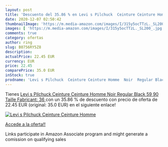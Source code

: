 ```yaml
---
layout: post
title: 'Descuento del 35.86 % en Levi s Pilchuck  Ceinture Ceinture Homme'
date: 2020-12-07 02:50:42
thumbnailImage: 'https://m.media-amazon.com/images/I/315y5ocTTzL._SL200_.jpg'
images: [ 'https://m.media-amazon.com/images/I/315y5ocTTzL._SL200_.jpg' ]
comments: true
category: ofertas
author: ring
slug: B0756RY5Z8
description:
actualPrice: 22.45 EUR
currency: EUR
price: 22.45
comparePrice: 35.0 EUR
inStock: true
prodname: 'Levi s Pilchuck  Ceinture Ceinture Homme  Noir  Regular Black 59   90  Taille Fabricant: 36 '
---
```


Tienes [Levi s Pilchuck  Ceinture Ceinture Homme  Noir  Regular Black 59   90  Taille Fabricant: 36 ](https://www.amazon.fr/dp/B0756RY5Z8/?tag=tolees0d-21) con un 35.86 % de descuento con precio de oferta de 22.45 EUR (original: 35.0 EUR) en el siguiente enlace!

[![Levi s Pilchuck  Ceinture Ceinture Homme](https://m.media-amazon.com/images/I/315y5ocTTzL._SL200_.jpg)](https://www.amazon.fr/dp/B0756RY5Z8/?tag=tolees0d-21)

[Accede a la oferta!!](https://www.amazon.fr/dp/B0756RY5Z8/?tag=tolees0d-21)

Links participate in Amazon Associate program and might generate a comission on qualifying sales



